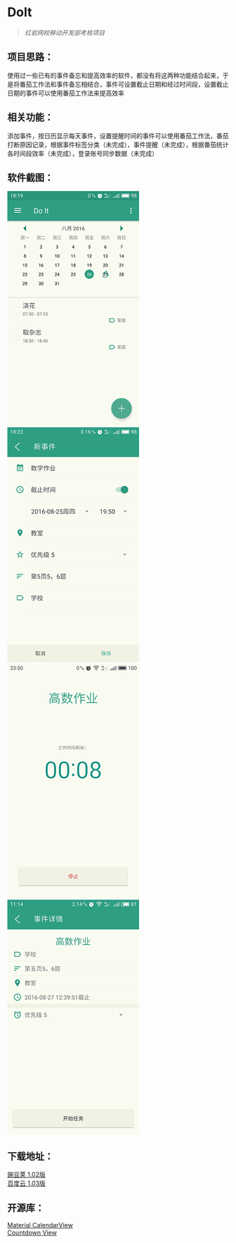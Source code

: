 # DoIt
> *红岩网校移动开发部考核项目*

## 项目思路：

使用过一些已有的事件备忘和提高效率的软件，都没有将这两种功能结合起来，于是将番茄工作法和事件备忘相结合，事件可设置截止日期和经过时间段，设置截止日期的事件可以使用番茄工作法来提高效率

## 相关功能：
添加事件，按日历显示每天事件，设置提醒时间的事件可以使用番茄工作法，番茄打断原因记录，根据事件标签分类（未完成），事件提醒（未完成），根据番茄统计各时间段效率（未完成），登录账号同步数据（未完成）

## 软件截图：

![](https://github.com/GavynZhang/DoIt/blob/master/screenshots/S60825-181959.jpg)
![](https://github.com/GavynZhang/DoIt/blob/master/screenshots/S60825-182350.jpg)
![](https://github.com/GavynZhang/DoIt/blob/master/screenshots/S60826-235023.jpg)
![](https://github.com/GavynZhang/DoIt/blob/master/screenshots/S60827-111409.jpg)

## 下载地址：

[豌豆荚 1.02版](http://www.wandoujia.com/apps/com.gavynzhang.doit)</br>
[百度云 1.03版](http://pan.baidu.com/s/1c2p4oBA)

## 开源库：

[Material CalendarView](https://github.com/prolificinteractive/material-calendarview) </br>
[Countdown View](https://github.com/iwgang/CountdownView)





